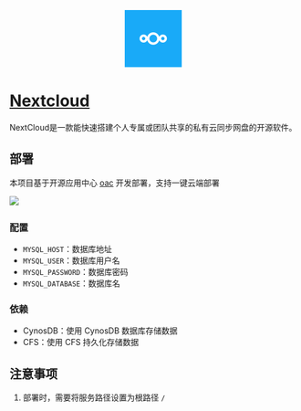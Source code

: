 <p align="center">
  <img height="100px" src="./nextcloud.png" />
</p>

# [Nextcloud](https://github.com/nextcloud/server)

NextCloud是一款能快速搭建个人专属或团队共享的私有云同步网盘的开源软件。

## 部署

本项目基于开源应用中心 [oac](https://app.cloud.tencent.com/) 开发部署，支持一键云端部署


[![](https://main.qcloudimg.com/raw/67f5a389f1ac6f3b4d04c7256438e44f.svg)](https://console.cloud.tencent.com/tcb/env/index?action=CreateAndDeployCloudBaseProject&appUrl=https%3A%2F%2Fgithub.com%2FTencent-Cloud-Plugins%2FTencentCloudBase-Nextcloud&branch=master)

### 配置

- `MYSQL_HOST`：数据库地址
- `MYSQL_USER`：数据库用户名
- `MYSQL_PASSWORD`：数据库密码
- `MYSQL_DATABASE`：数据库名


### 依赖

- CynosDB：使用 CynosDB 数据库存储数据
- CFS：使用 CFS 持久化存储数据

## 注意事项

1. 部署时，需要将服务路径设置为根路径 `/`
